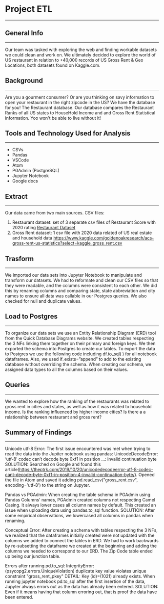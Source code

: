 # Project ETL
----------

## General Info
----------
Our team was tasked with exploring the web and finding workable datasets we could clean and work on. We ultimately decided to explore the world of US restaurant in relation to +40,000 records of US Gross Rent & Geo Locations, both datasets found on Kaggle.com.

## Background
----------
Are you a gourment consumer? Or are you thinking on savy information to open your restaurant in the right zipcode in the US? We have the database for you! The Restaurant database. Our database compares the Restaurant Ranks of all US states to HouseHold Income and and Gross Rent Statistical information. Yoo won't be able to live without it!

## Tools and Technology Used for Analysis
----------
* CSVs
* Pandas
* VSCode
* Atom
* PGAdmin (PostgreSQL)
* Jupyter Notebook
* Google docs

## Extract
----------  
Our data came from two main sources.
CSV files:
1. Restaurant dataset: set of 3 separate csv files of Restaurant Score with 2020 rating [Restaurant Dataset](https://https://www.kaggle.com/michau96/restaurant-business-rankings-2020?select=Future50.csv)
2. Gross Rent dataset:  1 csv file with 2020 data related of US real estate and household data https://www.kaggle.com/goldenoakresearch/acs-gross-rent-us-statistics?select=kaggle_gross_rent.csv

## Trasform
----------
We imported our data sets into Jupyter Notebook to manipulate and transform our datasets. We had to reformate and clean our CSV files so that they were readable, and the columns were consistent to each other. We did this by renaming columns and comparing state, state abbreviation and city names to ensure all data was callable in our Postgres queries. We also checked for null and duplicate values.



## Load to Postgres
----------
To organize our data sets we use an Entity Relationship Diagram (ERD) tool from the Quick Database Diagrams website. We created tables respecting the 3 NFs linking them together on their primary and foreign keys. We then exported the schema into Postgres to create our tables.
To export the data to Postgres we use the following code including df.to_sql( ) for all notebook dataframes. Also, we used if_exists=”append” to add to the existing database without overriding the schema.
When creating our schema, we assigned data types to all the columns based on their values.

## Queries
----------
We wanted to explore how the ranking of the restaurants was related to gross rent in cities and states, as well as how it was related to household income. Is the ranking influenced by higher income cities? Is there a a relationship between restaurant and gross rent?

## Summary of Findings
----------
Unicode utf-8 Error:
The first issue encountered was met when trying to read the data into the Jupiter notebook using pandas:
UnicodeDecodeError: ‘utf-8’ codec can’t decode byte 0xf1 in position ...: invalid continuation byte
SOLUTION: Searched on Google and found this article(https://theptrk.com/2019/10/20/unicodedecodeerror-utf-8-codec-cant-decode-byte-0xf1-in-position-4-invalid-continuation-byte/). Opened the file in Atom and saved it adding pd.read_csv("gross_rent.csv", encoding='utf-8') to the string on Jupyter.

Pandas vs PGAdmin:
When creating the table schema in PGAdmin using Pandas Columns' names, PGAdmin created columns not respecting Camel Casing. It always lower cases all column names by default. This created an issue when uploading data using pandas.to_sql function.
SOLUTION: After some empirical observations, we lowercased all columns in pandas when renaming.

Conceptual Error:
After creating a schema with tables respecting the 3 NFs, we realized that the dataframes initially created were not updated with the columns we added to connect the tables in ERD. We had to work backwards by re-subsetting the dataframe we created at the beginning and adding the columns we needed to correspond to our ERD. The Zip Code table ended up being our junction table.

Errors after running pd.to_sql:
IntegrityError: (psycopg2.errors.UniqueViolation) duplicate key value violates unique constraint "gross_rent_pkey"
DETAIL:  Key (id)=(1021) already exists.
When running jupyter notebook pd.to_sql after the first insertion of the data, Jupyter always errors out as the data has already been entered. 
SOLUTION: Even if it means having that column erroring out, that is proof the data have been entered.
